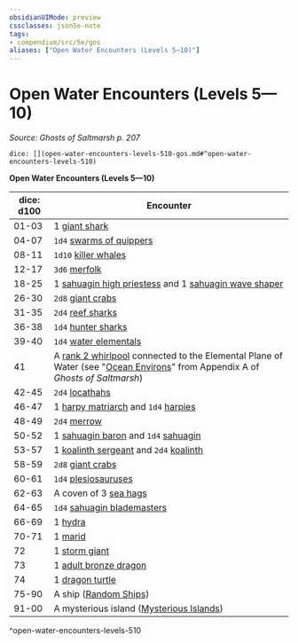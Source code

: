 ```yaml
---
obsidianUIMode: preview
cssclasses: json5e-note
tags:
- compendium/src/5e/gos
aliases: ["Open Water Encounters (Levels 5—10)"]
---
```

# Open Water Encounters (Levels 5—10)
*Source: Ghosts of Saltmarsh p. 207* 

`dice: [](open-water-encounters-levels-510-gos.md#^open-water-encounters-levels-510)`

**Open Water Encounters (Levels 5—10)**

| dice: d100 | Encounter |
|------------|-----------|
| 01-03 | 1 [giant shark](/2-Mechanics/CLI/bestiary/beast/giant-shark.md) |
| 04-07 | `1d4` [swarms of quippers](/2-Mechanics/CLI/bestiary/beast/swarm-of-quippers.md) |
| 08-11 | `1d10` [killer whales](/2-Mechanics/CLI/bestiary/beast/killer-whale.md) |
| 12-17 | `3d6` [merfolk](/2-Mechanics/CLI/bestiary/humanoid/merfolk.md) |
| 18-25 | 1 [sahuagin high priestess](/2-Mechanics/CLI/bestiary/humanoid/sahuagin-high-priestess-gos.md) and 1 [sahuagin wave shaper](/2-Mechanics/CLI/bestiary/humanoid/sahuagin-wave-shaper-gos.md) |
| 26-30 | `2d8` [giant crabs](/2-Mechanics/CLI/bestiary/beast/giant-crab.md) |
| 31-35 | `2d4` [reef sharks](/2-Mechanics/CLI/bestiary/beast/reef-shark.md) |
| 36-38 | `1d4` [hunter sharks](/2-Mechanics/CLI/bestiary/beast/hunter-shark.md) |
| 39-40 | `1d4` [water elementals](/2-Mechanics/CLI/bestiary/elemental/water-elemental.md) |
| 41 | A [rank 2 whirlpool](/2-Mechanics/CLI/tables/whirlpools-whirlpool-rank-gos.md) connected to the Elemental Plane of Water (see "[Ocean Environs](/2-Mechanics/CLI/rules/variant-rules/ocean-environs-gos.md)" from Appendix A of *Ghosts of Saltmarsh*) |
| 42-45 | `2d4` [locathahs](/2-Mechanics/CLI/bestiary/humanoid/locathah-gos.md) |
| 46-47 | 1 [harpy matriarch](/2-Mechanics/CLI/bestiary/monstrosity/harpy-matriarch-gos.md) and `1d4` [harpies](/2-Mechanics/CLI/bestiary/monstrosity/harpy.md) |
| 48-49 | `2d4` [merrow](/2-Mechanics/CLI/bestiary/monstrosity/merrow.md) |
| 50-52 | 1 [sahuagin baron](/2-Mechanics/CLI/bestiary/humanoid/sahuagin-baron.md) and `1d4` [sahuagin](/2-Mechanics/CLI/bestiary/humanoid/sahuagin.md) |
| 53-57 | 1 [koalinth sergeant](/2-Mechanics/CLI/bestiary/humanoid/koalinth-sergeant-gos.md) and `2d4` [koalinth](/2-Mechanics/CLI/bestiary/humanoid/koalinth-gos.md) |
| 58-59 | `2d8` [giant crabs](/2-Mechanics/CLI/bestiary/beast/giant-crab.md) |
| 60-61 | `1d4` [plesiosauruses](/2-Mechanics/CLI/bestiary/beast/plesiosaurus.md) |
| 62-63 | A coven of 3 [sea hags](/2-Mechanics/CLI/bestiary/fey/sea-hag.md) |
| 64-65 | `1d4` [sahuagin blademasters](/2-Mechanics/CLI/bestiary/humanoid/sahuagin-blademaster-gos.md) |
| 66-69 | 1 [hydra](/2-Mechanics/CLI/bestiary/monstrosity/hydra.md) |
| 70-71 | 1 [marid](/2-Mechanics/CLI/bestiary/elemental/marid.md) |
| 72 | 1 [storm giant](/2-Mechanics/CLI/bestiary/giant/storm-giant.md) |
| 73 | 1 [adult bronze dragon](/2-Mechanics/CLI/bestiary/dragon/adult-bronze-dragon.md) |
| 74 | 1 [dragon turtle](/2-Mechanics/CLI/bestiary/dragon/dragon-turtle.md) |
| 75-90 | A ship ([Random Ships](/2-Mechanics/CLI/rules/variant-rules/random-ships-gos.md)) |
| 91-00 | A mysterious island ([Mysterious Islands](/2-Mechanics/CLI/rules/variant-rules/mysterious-islands-gos.md)) |
^open-water-encounters-levels-510